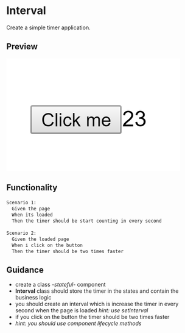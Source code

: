 # Interval

Create a simple timer application.

## Preview

![Preview of the application](../assets/interval.png)

## Functionality

```gherkin
Scenario 1:
  Given the page
  When its loaded
  Then the timer should be start counting in every second

Scenario 2:
  Given the loaded page
  When i click on the button
  Then the timer should be two times faster
```

## Guidance

- create a class *-stateful-* component
- **Interval** class should store the timer in the states and
    contain the business logic
- you should create an interval which is increase the timer in every second when the page is loaded *hint: use setInterval*
- if you click on the button the timer should be two times faster
- *hint: you should use component lifecycle methods*
